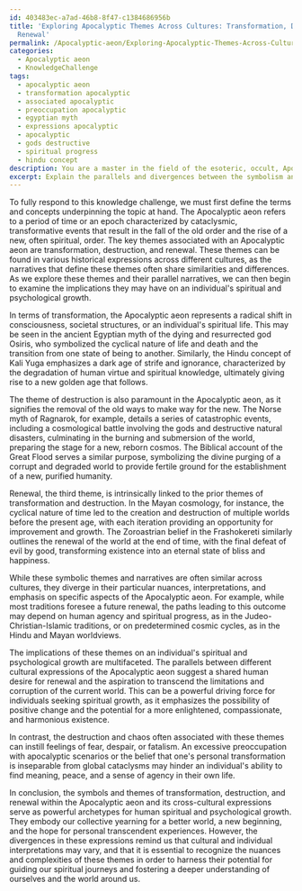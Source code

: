 ```yaml
---
id: 403483ec-a7ad-46b8-8f47-c1384686956b
title: 'Exploring Apocalyptic Themes Across Cultures: Transformation, Destruction,
  Renewal'
permalink: /Apocalyptic-aeon/Exploring-Apocalyptic-Themes-Across-Cultures-Transformation-Destruction-Renewal/
categories:
  - Apocalyptic aeon
  - KnowledgeChallenge
tags:
  - apocalyptic aeon
  - transformation apocalyptic
  - associated apocalyptic
  - preoccupation apocalyptic
  - egyptian myth
  - expressions apocalyptic
  - apocalyptic
  - gods destructive
  - spiritual progress
  - hindu concept
description: You are a master in the field of the esoteric, occult, Apocalyptic aeon and Education. You are a writer of tests, challenges, textbooks and deep knowledge on Apocalyptic aeon for initiates and students to gain deep insights and understanding from. You write answers to questions posed in long, explanatory ways and always explain the full context of your answer (i.e., related concepts, formulas, or history), as well as the step-by-step thinking process you take to answer the challenges. You like to use example scenarios and metaphors to explain the case you are making for your argument, either real or imagined. Summarize the key themes, ideas, and conclusions at the end.
excerpt: Explain the parallels and divergences between the symbolism and themes of transformation, destruction, and renewal found within the Apocalyptic aeon and its cross-cultural historical expressions, while illustrating the potential implications of these dynamics on the individual's spiritual and psychological growth.
---
```

To fully respond to this knowledge challenge, we must first define the terms and concepts underpinning the topic at hand. The Apocalyptic aeon refers to a period of time or an epoch characterized by cataclysmic, transformative events that result in the fall of the old order and the rise of a new, often spiritual, order. The key themes associated with an Apocalyptic aeon are transformation, destruction, and renewal. These themes can be found in various historical expressions across different cultures, as the narratives that define these themes often share similarities and differences. As we explore these themes and their parallel narratives, we can then begin to examine the implications they may have on an individual's spiritual and psychological growth.

In terms of transformation, the Apocalyptic aeon represents a radical shift in consciousness, societal structures, or an individual's spiritual life. This may be seen in the ancient Egyptian myth of the dying and resurrected god Osiris, who symbolized the cyclical nature of life and death and the transition from one state of being to another. Similarly, the Hindu concept of Kali Yuga emphasizes a dark age of strife and ignorance, characterized by the degradation of human virtue and spiritual knowledge, ultimately giving rise to a new golden age that follows.

The theme of destruction is also paramount in the Apocalyptic aeon, as it signifies the removal of the old ways to make way for the new. The Norse myth of Ragnarok, for example, details a series of catastrophic events, including a cosmological battle involving the gods and destructive natural disasters, culminating in the burning and submersion of the world, preparing the stage for a new, reborn cosmos. The Biblical account of the Great Flood serves a similar purpose, symbolizing the divine purging of a corrupt and degraded world to provide fertile ground for the establishment of a new, purified humanity.

Renewal, the third theme, is intrinsically linked to the prior themes of transformation and destruction. In the Mayan cosmology, for instance, the cyclical nature of time led to the creation and destruction of multiple worlds before the present age, with each iteration providing an opportunity for improvement and growth. The Zoroastrian belief in the Frashokereti similarly outlines the renewal of the world at the end of time, with the final defeat of evil by good, transforming existence into an eternal state of bliss and happiness.

While these symbolic themes and narratives are often similar across cultures, they diverge in their particular nuances, interpretations, and emphasis on specific aspects of the Apocalyptic aeon. For example, while most traditions foresee a future renewal, the paths leading to this outcome may depend on human agency and spiritual progress, as in the Judeo-Christian-Islamic traditions, or on predetermined cosmic cycles, as in the Hindu and Mayan worldviews.

The implications of these themes on an individual's spiritual and psychological growth are multifaceted. The parallels between different cultural expressions of the Apocalyptic aeon suggest a shared human desire for renewal and the aspiration to transcend the limitations and corruption of the current world. This can be a powerful driving force for individuals seeking spiritual growth, as it emphasizes the possibility of positive change and the potential for a more enlightened, compassionate, and harmonious existence.

In contrast, the destruction and chaos often associated with these themes can instill feelings of fear, despair, or fatalism. An excessive preoccupation with apocalyptic scenarios or the belief that one's personal transformation is inseparable from global cataclysms may hinder an individual's ability to find meaning, peace, and a sense of agency in their own life.

In conclusion, the symbols and themes of transformation, destruction, and renewal within the Apocalyptic aeon and its cross-cultural expressions serve as powerful archetypes for human spiritual and psychological growth. They embody our collective yearning for a better world, a new beginning, and the hope for personal transcendent experiences. However, the divergences in these expressions remind us that cultural and individual interpretations may vary, and that it is essential to recognize the nuances and complexities of these themes in order to harness their potential for guiding our spiritual journeys and fostering a deeper understanding of ourselves and the world around us.
